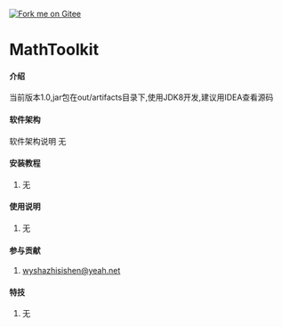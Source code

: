 <a href='https://gitee.com/wysha-object/math-toolkit'><img src='https://gitee.com/wysha-object/math-toolkit/widgets/widget_5.svg' alt='Fork me on Gitee'></img></a>
# MathToolkit

#### 介绍
当前版本1.0,jar包在out/artifacts目录下,使用JDK8开发,建议用IDEA查看源码

#### 软件架构
软件架构说明
无

#### 安装教程

1.  无

#### 使用说明

1.  无

#### 参与贡献

1.  wyshazhisishen@yeah.net


#### 特技

1.  无
